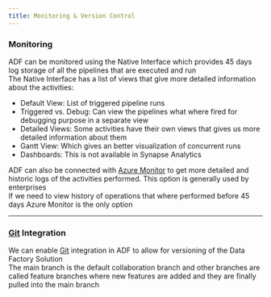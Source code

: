 ```yaml
---
title: Monitoring & Version Control
---
```


### Monitoring

ADF can be monitored using the Native Interface which provides 45 days log storage of all the pipelines that are executed and run  
The Native Interface has a list of views that give more detailed information about the activities:

* Default View: List of triggered pipeline runs
* Triggered vs. Debug: Can view the pipelines what where fired for debugging purpose in a separate view
* Detailed Views: Some activities have their own views that gives us more detailed information about them
* Gantt View: Which gives an better visualization of concurrent runs
* Dashboards: This is not available in Synapse Analytics

ADF can also be connected with [Azure Monitor](../../Azure%20Billing%20&%20Support/Azure%20Monitor.md) to get more detailed and historic logs of the activities performed. This option is generally used by enterprises  
If we need to view history of operations that where performed before 45 days Azure Monitor is the only option

---

### [Git](../../../../Tools%20&%20Services/Git/Git.md) Integration

We can enable [Git](../../../../Tools%20&%20Services/Git/Git.md) integration in ADF to allow for versioning of the Data Factory Solution  
The main branch is the default collaboration branch and other branches are called feature branches where new features are added and they are finally pulled into the main branch